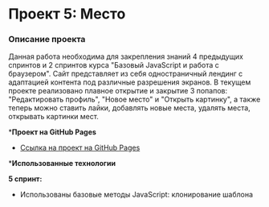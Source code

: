 # Проект 5: Место

### Описание проекта

Данная работа необходима для закрепления знаний 4 предыдущих спринтов и 2 спринтов курса "Базовый JavaScript и работа с браузером". 
Сайт представляет из себя одностраничный лендинг с адаптацией контента под различные разрешения экранов. 
В текущем проекте реализовано плавное открытие и закрытие 3 попапов: "Редактировать профиль", "Новое место" и "Открыть картинку", а также теперь можно ставить лайки, добавлять новые места, удалять места, открывать картинки мест.

***Проект на GitHub Pages**

* [Ссылка на проект на GitHub Pages](https://kotezh.github.io/mesto/index.html)

***Использованные технологии**

**5 спринт:**
* Использованы базовые методы JavaScript: клонирование шаблона <template>, заполнение атрибутов новых элементов, изменение класса с помощью toggle для лайков, работа с массивами, добавление новых элементов в начало и конец массива, удаление элементов
* Использовано свойство visibility взамен display:none для создания эффекта плавного открытия и закрытия попапов
* 

**4 спринт:**
* Создание сетки с помощью grid-layout
* Работа с макетом в Figma
* Медиазапросы для адаптации контента под разные разрешения экранов
* Использованы базовые методы JavaScript: поиск элемента по классу, изменение (добавление и удаление) класса, получение текстовых значений и заполнение полей, сохранение введенных в поля значений.